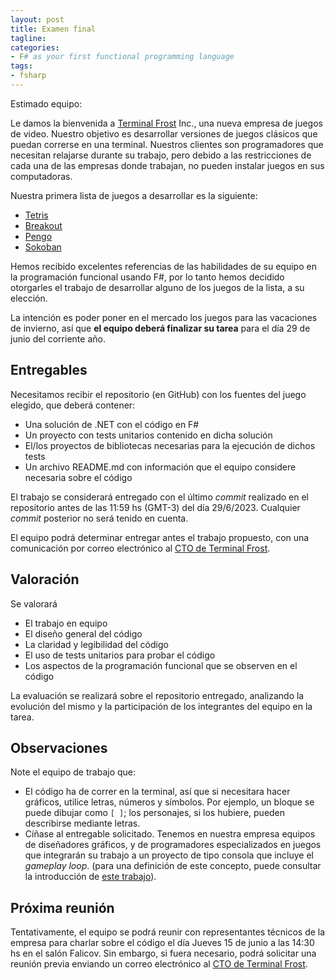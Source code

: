 ```yaml
---
layout: post
title: Examen final
tagline: 
categories: 
- F# as your first functional programming language
tags:
- fsharp
---
```



Estimado equipo:

Le damos la bienvenida a  [Terminal Frost](https://open.spotify.com/track/4hO2y5DRbeMppklIroS1O8?si=ed84f4fe14ed41e5) Inc., 
una nueva empresa de juegos de video. Nuestro objetivo es desarrollar versiones de juegos clásicos que puedan correrse en una terminal. 
Nuestros clientes son programadores que necesitan relajarse durante su trabajo, pero debido a las restricciones de cada una de las 
empresas donde trabajan, no pueden instalar juegos en sus computadoras. 

Nuestra primera lista de juegos a desarrollar es la siguiente:

- [Tetris](https://en.wikipedia.org/wiki/Tetris)
- [Breakout](https://en.wikipedia.org/wiki/Breakout_(video_game))
- [Pengo](https://en.wikipedia.org/wiki/Pengo_(video_game))
- [Sokoban](https://en.wikipedia.org/wiki/Sokoban)

Hemos recibido excelentes referencias de las habilidades de su equipo en la programación funcional
usando F#, por lo tanto hemos decidido otorgarles el trabajo de desarrollar alguno de los juegos
de la lista, a su elección.

La intención es poder poner en el mercado los juegos para las vacaciones de invierno, así que
**el equipo deberá finalizar su tarea** para el día 29 de junio del corriente año.

## Entregables

Necesitamos recibir el repositorio (en GitHub) con los fuentes del juego elegido, que deberá contener:

- Una solución de .NET con el código en F#
- Un proyecto con tests unitarios contenido en dicha solución
- El/los proyectos de bibliotecas necesarias para la ejecución de dichos tests
- Un archivo README.md con información que el equipo considere necesaria sobre el código

El trabajo se considerará entregado con el último _commit_ realizado en el repositorio antes de las 11:59 hs (GMT-3) del día 29/6/2023. Cualquier _commit_ posterior no será tenido en cuenta. 

El equipo podrá determinar entregar antes el trabajo propuesto, con una
comunicación por correo electrónico al [CTO de Terminal Frost](mailto:fcolavecchia@gmail.com).

## Valoración

Se valorará 

- El trabajo en equipo
- El diseño general del código 
- La claridad y legibilidad del código
- El uso de tests unitarios para probar el código
- Los aspectos de la programación funcional que se observen en el código

La evaluación se realizará sobre el repositorio entregado, analizando la evolución del mismo y la participación de los integrantes del equipo en la tarea.




## Observaciones

Note el equipo de trabajo que:

- El código ha de correr en la terminal, así que si necesitara hacer gráficos, utilice letras, números y símbolos. Por
  ejemplo, un bloque se puede dibujar como `[ ]`; los personajes, si los hubiere, pueden describirse mediante letras.
- Cíñase al entregable solicitado. Tenemos en nuestra empresa equipos de diseñadores gráficos, y de programadores
  especializados en juegos que integrarán su trabajo a un proyecto de tipo consola que incluye el _gameplay loop_.
  (para una definición de este concepto, puede consultar la introducción de [este trabajo](
https://markdangerchen.net/courses/236/guardiola.gameplay%20loop.pdf)).

## Próxima reunión

Tentativamente, el equipo se podrá reunir con representantes técnicos de la empresa para 
charlar sobre el código el día Jueves 15 de junio a las 14:30 hs en el salón Falicov. Sin embargo,
si fuera necesario, podrá solicitar una reunión previa enviando un correo electrónico al [CTO de Terminal Frost](mailto:fcolavecchia@gmail.com).


